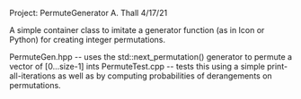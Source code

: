 Project:  PermuteGenerator
A. Thall
4/17/21

A simple container class to imitate a generator function (as in Icon or Python) for creating
integer permutations.

PermuteGen.hpp -- uses the std::next_permutation() generator to permute a vector of [0...size-1] ints
PermuteTest.cpp -- tests this using a simple print-all-iterations as well as by computing probabilities
of derangements on permutations.